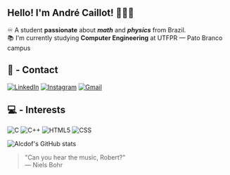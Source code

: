 
## Hello! I'm André Caillot! 🙋🏻‍♂️

 ♾️ A student **passionate** about ***math*** and ***physics*** from Brazil.  
 📚 I'm currently studying **Computer Engineering** at UTFPR — Pato Branco campus


## 📱 - Contact
[![LinkedIn](https://img.shields.io/badge/LinkedIn-0077B5?style=for-the-badge&logo=linkedin&logoColor=white)](https://www.linkedin.com/in/andr%C3%A9-luiz-caillot-de-oliveira-filho-0b0a09331/)
[![Instagram](https://img.shields.io/badge/Instagram-E4405F?style=for-the-badge&logo=instagram&logoColor=white)](https://instagram.com/alcdof)
[![Gmail](https://img.shields.io/badge/Gmail-D14836?style=for-the-badge&logo=gmail&logoColor=white)](mailto:andreluizfilho@alunos.utfpr.edu.br)

## 💻 - Interests
![C](https://img.shields.io/badge/C-00599C?style=for-the-badge&logo=c&logoColor=white)
![C++](https://img.shields.io/badge/C%2B%2B-00599C?style=for-the-badge&logo=c%2B%2B&logoColor=white)
![HTML5](https://img.shields.io/badge/HTML5-E34F26?style=for-the-badge&logo=html5&logoColor=white)
![CSS](https://img.shields.io/badge/CSS3-1572B6?style=for-the-badge&logo=css3&logoColor=white)


![Alcdof's GitHub stats](https://github-readme-stats.vercel.app/api?username=alcdof&show_icons=true&theme=transparent)

> "Can you hear the music, Robert?"  
> — Niels Bohr
